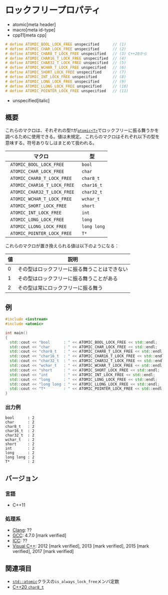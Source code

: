 # ロックフリープロパティ
* atomic[meta header]
* macro[meta id-type]
* cpp11[meta cpp]

```cpp
# define ATOMIC_BOOL_LOCK_FREE unspecified      // (1)
# define ATOMIC_CHAR_LOCK_FREE unspecified      // (2)
# define ATOMIC_CHAR8_T_LOCK_FREE unspecified   // (3) C++20から
# define ATOMIC_CHAR16_T_LOCK_FREE unspecified  // (4)
# define ATOMIC_CHAR32_T_LOCK_FREE unspecified  // (5)
# define ATOMIC_WCHAR_T_LOCK_FREE unspecified   // (6)
# define ATOMIC_SHORT_LOCK_FREE unspecified     // (7)
# define ATOMIC_INT_LOCK_FREE unspecified       // (8)
# define ATOMIC_LONG_LOCK_FREE unspecified      // (9)
# define ATOMIC_LLONG_LOCK_FREE unspecified     // (10)
# define ATOMIC_POINTER_LOCK_FREE unspecified   // (11)
```
* unspecified[italic]

## 概要
これらのマクロは、それぞれの型`T`が[`atomic<T>`](atomic.md)でロックフリーに振る舞うかを調べるために使用できる。値は未規定。
これらのマクロはそれぞれ以下の型を意味する。符号ありなしはまとめて扱われる。

| マクロ | 型 |
|-------------------------------------------------|------------------------|
|` ATOMIC_BOOL_LOCK_FREE` |` bool` |
|` ATOMIC_CHAR_LOCK_FREE` |` char` |
|` ATOMIC_CHAR8_T_LOCK_FREE`  |` char8_t`  |
|` ATOMIC_CHAR16_T_LOCK_FREE` |` char16_t` |
|` ATOMIC_CHAR32_T_LOCK_FREE` |` char32_t` |
|` ATOMIC_WCHAR_T_LOCK_FREE` |` wchar_t` |
|` ATOMIC_SHORT_LOCK_FREE` |` short` |
|` ATOMIC_INT_LOCK_FREE` |` int` |
|` ATOMIC_LONG_LOCK_FREE` |` long` |
|` ATOMIC_LLONG_LOCK_FREE` |` long long` |
|` ATOMIC_POINTER_LOCK_FREE` |` T*` |


これらのマクロが置き換えられる値は以下のようになる：

| 値 | 説明 |
|---|--------------------------------------------------------------------|
| 0 | その型はロックフリーに振る舞うことはできない |
| 1 | その型はロックフリーに振る舞うことがある |
| 2 | その型は常にロックフリーに振る舞う |


## 例
```cpp example
#include <iostream>
#include <atomic>

int main()
{
  std::cout << "bool      : " << ATOMIC_BOOL_LOCK_FREE << std::endl;
  std::cout << "char      : " << ATOMIC_CHAR_LOCK_FREE << std::endl;
  std::cout << "char8_t   : " << ATOMIC_CHAR8_T_LOCK_FREE << std::endl;
  std::cout << "char16_t  : " << ATOMIC_CHAR16_T_LOCK_FREE << std::endl;
  std::cout << "char32_t  : " << ATOMIC_CHAR32_T_LOCK_FREE << std::endl;
  std::cout << "wchar_t   : " << ATOMIC_WCHAR_T_LOCK_FREE << std::endl;
  std::cout << "short     : " << ATOMIC_SHORT_LOCK_FREE << std::endl;
  std::cout << "int       : " << ATOMIC_INT_LOCK_FREE << std::endl;
  std::cout << "long      : " << ATOMIC_LONG_LOCK_FREE << std::endl;
  std::cout << "long long : " << ATOMIC_LLONG_LOCK_FREE << std::endl;
  std::cout << "T*        : " << ATOMIC_POINTER_LOCK_FREE << std::endl;
}
```

### 出力例
```
bool      : 2
char      : 2
char8_t   : 2
char16_t  : 2
char32_t  : 2
wchar_t   : 2
short     : 2
int       : 2
long      : 2
long long : 2
T*        : 2
```


## バージョン
### 言語
- C++11

### 処理系

- [Clang](/implementation.md#clang): ??
- [GCC](/implementation.md#gcc): 4.7.0 [mark verified]
- [ICC](/implementation.md#icc): ??
- [Visual C++](/implementation.md#visual_cpp): 2012 [mark verified], 2013 [mark verified], 2015 [mark verified], 2017 [mark verified]


## 関連項目
- [`std::atomic`](atomic.md)クラスの`is_always_lock_free`メンバ定数
- [C++20 `char8_t`](/lang/cpp20/char8_t.md)
